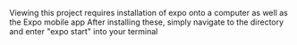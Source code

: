 Viewing this project requires installation of expo onto a computer as well as the Expo mobile app
After installing these, simply navigate to the directory and enter "expo start" into your terminal
